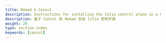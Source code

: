 ```yaml
---
title: Nomad & Consul
description: Instructions for installing the Istio control plane in a Consul based environment, with or without Nomad.
description: 基于 Consul 和 Nomad 安装 Istio 控制平面
weight: 20
type: section-index
keywords: [consul]
---
```

